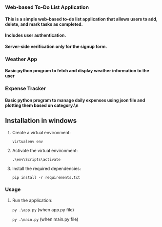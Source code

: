 ### Web-based To-Do List Application
#### This is a simple web-based to-do list application that allows users to add, delete, and mark tasks as completed. 
#### Includes user authentication.
#### Server-side verification only for the signup form.

### Weather App
#### Basic python program to fetch and display weather information to the user

### Expense Tracker
#### Basic python program to manage daily expenses using json file and plotting them based on category.\n



## Installation in windows

1. Create a virtual environment:

    ```virtualenv env```

4. Activate the virtual environment:

    ```.\env\Scripts\activate```

5. Install the required dependencies:

    ```pip install -r requirements.txt```

### Usage

1. Run the application:

    ```py .\app.py``` (when app.py file)
   
    ```py .\main.py``` (when main.py file)
